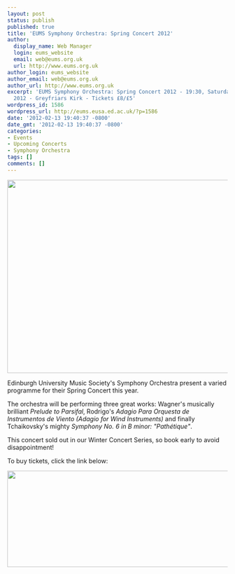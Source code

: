 ```yaml
---
layout: post
status: publish
published: true
title: 'EUMS Symphony Orchestra: Spring Concert 2012'
author:
  display_name: Web Manager
  login: eums_website
  email: web@eums.org.uk
  url: http://www.eums.org.uk
author_login: eums_website
author_email: web@eums.org.uk
author_url: http://www.eums.org.uk
excerpt: 'EUMS Symphony Orchestra: Spring Concert 2012 - 19:30, Saturday 10 March
  2012 - Greyfriars Kirk - Tickets £8/£5'
wordpress_id: 1586
wordpress_url: http://eums.eusa.ed.ac.uk/?p=1586
date: '2012-02-13 19:40:37 -0800'
date_gmt: '2012-02-13 19:40:37 -0800'
categories:
- Events
- Upcoming Concerts
- Symphony Orchestra
tags: []
comments: []
---
```

<p><a title="buy tickets online" href="http://xtspro.com/-/eums20120310/"> <img src="http://eums.eusa.ed.ac.uk/wp-content/uploads/images/w620/posters/20120310_symph.jpg" alt="" width="620" height="441" /></a></p>
<p>Edinburgh University Music Society's Symphony Orchestra present a varied programme for their Spring Concert this year.</p>
<p>The orchestra will be performing three great works: Wagner's musically brilliant <em>Prelude to Parsifal</em>, Rodrigo's <em>Adagio Para Orquesta de Instrumentos de Viento (Adagio for Wind Instruments)</em> and finally Tchaikovsky's mighty <em>Symphony No. 6 in B minor: "Path&eacute;tique"</em>.</p>
<p>This concert sold out in our Winter Concert Series, so book early to avoid disappointment!</p>
<p>To buy tickets, click the link below:</p>
<p align="middle"><a title="buy tickets online" href="http://xtspro.com/-/eums20120310/"> <img src="http://eums.eusa.ed.ac.uk/wp-content/uploads/build/xtspro_largebutton.png" alt="" width="620" height="220" border="0" /></a></p><br />
 </p>
<p> </p>
